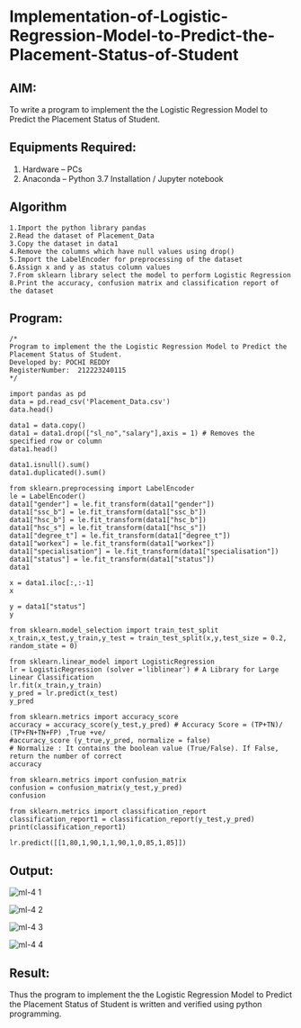 # Implementation-of-Logistic-Regression-Model-to-Predict-the-Placement-Status-of-Student

## AIM:
To write a program to implement the the Logistic Regression Model to Predict the Placement Status of Student.

## Equipments Required:
1. Hardware – PCs
2. Anaconda – Python 3.7 Installation / Jupyter notebook

## Algorithm
```
1.Import the python library pandas
2.Read the dataset of Placement_Data 
3.Copy the dataset in data1 
4.Remove the columns which have null values using drop()
5.Import the LabelEncoder for preprocessing of the dataset
6.Assign x and y as status column values 
7.From sklearn library select the model to perform Logistic Regression
8.Print the accuracy, confusion matrix and classification report of the dataset
```
## Program:
```
/*
Program to implement the the Logistic Regression Model to Predict the Placement Status of Student.
Developed by: POCHI REDDY
RegisterNumber:  212223240115
*/
```
```
import pandas as pd
data = pd.read_csv('Placement_Data.csv')
data.head()

data1 = data.copy()
data1 = data1.drop(["sl_no","salary"],axis = 1) # Removes the specified row or column
data1.head()

data1.isnull().sum()
data1.duplicated().sum()

from sklearn.preprocessing import LabelEncoder
le = LabelEncoder()
data1["gender"] = le.fit_transform(data1["gender"])
data1["ssc_b"] = le.fit_transform(data1["ssc_b"])
data1["hsc_b"] = le.fit_transform(data1["hsc_b"])
data1["hsc_s"] = le.fit_transform(data1["hsc_s"])
data1["degree_t"] = le.fit_transform(data1["degree_t"])
data1["workex"] = le.fit_transform(data1["workex"])
data1["specialisation"] = le.fit_transform(data1["specialisation"])
data1["status"] = le.fit_transform(data1["status"])
data1

x = data1.iloc[:,:-1]
x

y = data1["status"]
y

from sklearn.model_selection import train_test_split
x_train,x_test,y_train,y_test = train_test_split(x,y,test_size = 0.2, random_state = 0)

from sklearn.linear_model import LogisticRegression
lr = LogisticRegression (solver ='liblinear') # A Library for Large Linear Classification
lr.fit(x_train,y_train)
y_pred = lr.predict(x_test)
y_pred

from sklearn.metrics import accuracy_score
accuracy = accuracy_score(y_test,y_pred) # Accuracy Score = (TP+TN)/ (TP+FN+TN+FP) ,True +ve/
#accuracy_score (y_true,y_pred, normalize = false)
# Normalize : It contains the boolean value (True/False). If False, return the number of correct
accuracy

from sklearn.metrics import confusion_matrix
confusion = confusion_matrix(y_test,y_pred)
confusion

from sklearn.metrics import classification_report
classification_report1 = classification_report(y_test,y_pred)
print(classification_report1)

lr.predict([[1,80,1,90,1,1,90,1,0,85,1,85]])
```


## Output:

![ml-4 1](https://github.com/AkilaMohan/Implementation-of-Logistic-Regression-Model-to-Predict-the-Placement-Status-of-Student/assets/150232043/e7240334-8f98-4904-b5b2-69c50476e432)

![ml-4 2](https://github.com/AkilaMohan/Implementation-of-Logistic-Regression-Model-to-Predict-the-Placement-Status-of-Student/assets/150232043/5949f5a5-31e7-488a-8f34-70cbc25ec3cc)

![ml-4 3](https://github.com/AkilaMohan/Implementation-of-Logistic-Regression-Model-to-Predict-the-Placement-Status-of-Student/assets/150232043/37089672-dbcd-47fb-9ec1-874890925dc3)

![ml-4 4](https://github.com/AkilaMohan/Implementation-of-Logistic-Regression-Model-to-Predict-the-Placement-Status-of-Student/assets/150232043/bc7693d9-86f1-460e-9e6d-3f394669a751)


## Result:
Thus the program to implement the the Logistic Regression Model to Predict the Placement Status of Student is written and verified using python programming.
